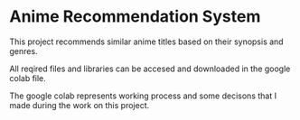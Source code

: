 # Anime Recommendation System

This project recommends similar anime titles based on their synopsis and genres.

All reqired files and libraries can be accesed and downloaded in the google colab file.

The google colab represents working process and some decisons that I made during the work on this project.
